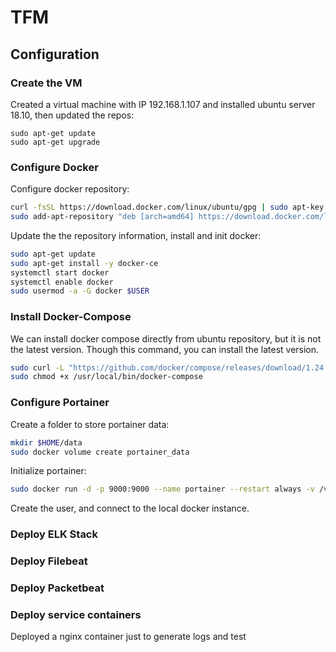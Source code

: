 # TFM

## Configuration

### Create the VM

Created a virtual machine with IP 192.168.1.107 and installed ubuntu server 18.10, then updated the repos:

```
sudo apt-get update
sudo apt-get upgrade
```

### Configure Docker

Configure docker repository:

```bash
curl -fsSL https://download.docker.com/linux/ubuntu/gpg | sudo apt-key add -
sudo add-apt-repository "deb [arch=amd64] https://download.docker.com/linux/ubuntu $(lsb_release -cs) stable"
```

Update the the repository information, install and init docker:

```bash
sudo apt-get update
sudo apt-get install -y docker-ce
systemctl start docker
systemctl enable docker
sudo usermod -a -G docker $USER
```

### Install Docker-Compose

We can install docker compose directly from ubuntu repository, but it is not the latest version. Though this command, you can install the latest version.

```bash
sudo curl -L "https://github.com/docker/compose/releases/download/1.24.0/docker-compose-$(uname -s)-$(uname -m)" -o /usr/local/bin/docker-compose
sudo chmod +x /usr/local/bin/docker-compose
```

### Configure Portainer

Create a folder to store portainer data:

```bash
mkdir $HOME/data
sudo docker volume create portainer_data
```

Initialize portainer:

```bash
sudo docker run -d -p 9000:9000 --name portainer --restart always -v /var/run/docker.sock:/var/run/docker.sock -v portainer_data:/data portainer/portainer
```

Create the user, and connect to the local docker instance.

### Deploy ELK Stack

### Deploy Filebeat

### Deploy Packetbeat

### Deploy service containers

Deployed a nginx container just to generate logs and test